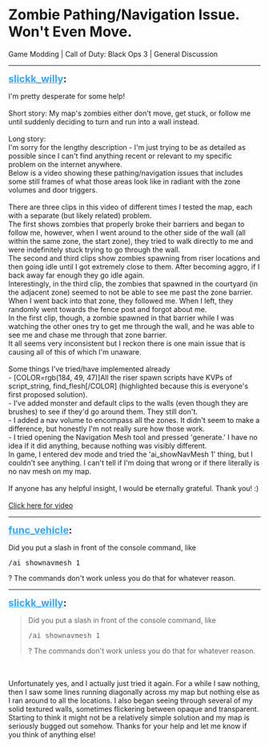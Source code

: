 # Zombie Pathing/Navigation Issue. Won't Even Move.
Game Modding | Call of Duty: Black Ops 3 | General Discussion

---
<strong style="font-size: 1.4em;"><span style="text-decoration: underline;text-decoration-color: #34a7f9;"><span style="color:#34a7f9;">slickk_willy</span></span>:</strong>

<p>I&#39;m pretty desperate for some help!<br /><br />Short story: My map&#39;s zombies either don&#39;t move, get stuck, or follow me until suddenly deciding to turn and run into a wall instead.<br /><br />Long story:<br />I&#39;m sorry for the lengthy description - I&#39;m just trying to be as detailed as possible since I can&#39;t find anything recent or relevant to my specific problem on the internet anywhere.<br />Below is a video showing these pathing/navigation issues that includes some still frames of what those areas look like in radiant with the zone volumes and door triggers.<br /><br />There are three clips in this video of different times I tested the map, each with a separate (but likely related) problem.<br />The first shows zombies that properly broke their barriers and began to follow me, however, when I went around to the other side of the wall (all within the same zone, the start zone), they tried to walk directly to me and were indefinitely stuck trying to go through the wall.<br />The second and third clips show zombies spawning from riser locations and then going idle until I got extremely close to them. After becoming aggro, if I back away far enough they go idle again.<br />Interestingly, in the third clip, the zombies that spawned in the courtyard (in the adjacent zone) seemed to not be able to see me past the zone barrier. <br />When I went back into that zone, they followed me. When I left, they randomly went towards the fence post and forgot about me. <br />In the first clip, though, a zombie spawned in that barrier while I was watching the other ones try to get me through the wall, and he was able to see me and chase me through that zone barrier.<br />It all seems very inconsistent but I reckon there is one main issue that is causing all of this of which I&#39;m unaware.<br /><br />Some things I&#39;ve tried/have implemented already<br />- [COLOR=rgb(184, 49, 47)]All the riser spawn scripts have KVPs of script_string, find_flesh[/COLOR] (highlighted because this is everyone&#39;s first proposed solution).<br />- I&#39;ve added monster and default clips to the walls (even though they are brushes) to see if they&#39;d go around them. They still don&#39;t.<br />- I added a nav volume to encompass all the zones. It didn&#39;t seem to make a difference, but honestly I&#39;m not really sure how those work.<br />- I tried opening the Navigation Mesh tool and pressed &#39;generate.&#39; I have no idea if it did anything, because nothing was visibly different. <br />In game, I entered dev mode and tried the &#39;ai_showNavMesh 1&#39; thing, but I couldn&#39;t see anything. I can&#39;t tell if I&#39;m doing that wrong or if there literally is no nav mesh on my map.<br /><br />If anyone has any helpful insight, I would be eternally grateful. Thank you! :)<br /><br /><a href="https://youtu.be/Moau1AwvR9s">Click here for video</a></p>

---
<strong style="font-size: 1.4em;"><span style="text-decoration: underline;text-decoration-color: #34a7f9;"><span style="color:#34a7f9;">func_vehicle</span></span>:</strong>

<p>Did you put a slash in front of the console command, like <pre>/ai_shownavmesh 1</pre>? The commands don&#39;t work unless you do that for whatever reason.</p>

---
<strong style="font-size: 1.4em;"><span style="text-decoration: underline;text-decoration-color: #34a7f9;"><span style="color:#34a7f9;">slickk_willy</span></span>:</strong>

<p><blockquote>Did you put a slash in front of the console command, like <pre>/ai_shownavmesh 1</pre>? The commands don&#39;t work unless you do that for whatever reason.<br /></blockquote><br /><br />Unfortunately yes, and I actually just tried it again. For a while I saw nothing, then I saw some lines running diagonally across my map but nothing else as I ran around to all the locations. I also began seeing through several of my solid textured walls, sometimes flickering between opaque and transparent. Starting to think it might not be a relatively simple solution and my map is seriously bugged out somehow. Thanks for your help and let me know if you think of anything else!</p>

